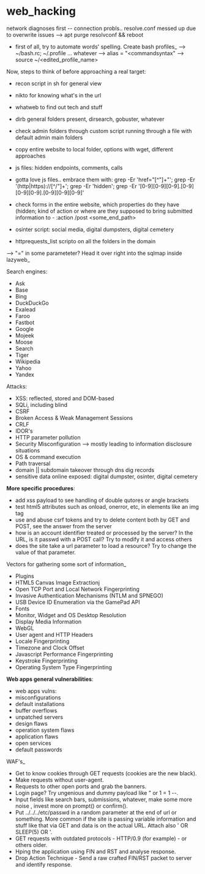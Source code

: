 # web_hacking

<i><b><script>prompt("hack to learn")</script></b></i>

network diagnoses first
-- connection probls..
resolve.conf messed up due to overwrite issues
--> apt purge resolvconf && reboot

- first of all, try to automate words' spelling. Create bash profiles_
--> ~/bash.rc; ~/.profile ... whatever
--> alias <comandname> = "<commandsyntax"
--> source ~/<edited_profile_name>
  
Now, steps to think of before approaching a real target:
- recon script in sh for general view
- nikto for knowing what's in the url
- whatweb to find out tech and stuff
- dirb general folders present, dirsearch, gobuster, whatever
- check admin folders through custom script running through a file with default admin main folders
- copy entire website to local folder, options with wget, different approaches
- js files: hidden endpoints, comments, calls
- gotta love js files.. embrace them with: grep -Er 'href="[^\"]+"'; grep -Er '(http|https)://[^/"]+'; grep -Er 'hidden'; grep -Er '[0-9][0-9][0-9].[0-9][0-9][0-9].[0-9][0-9][0-9]'
- check forms in the entire website, which properties do they have (hidden; kind of action or where are they supposed to bring
submitted information to - :action /post <some_end_path>

- osinter script: social media, digital dumpsters, digital cemetery
- httprequests_list scripto on all the folders in the domain

--> "=" in some parameteter? Head it over right into the sqlmap inside lazyweb_

Search engines:
- Ask
- Base
- Bing
- DuckDuckGo
- Exalead
- Faroo
- Fastbot
- Google
- Mojeek
- Moose
- Search
- Tiger
- Wikipedia
- Yahoo
- Yandex



Attacks:
- XSS: reflected, stored and DOM-based
- SQLi, including blind
- CSRF
- Broken Access & Weak Management Sessions
- CRLF
- IDOR's
- HTTP parameter pollution
- Security Misconfiguration --> mostly leading to information disclosure situations
- OS & command execution
- Path traversal
- domain || subdomain takeover through dns dig records
- sensitive data online exposed: digital dumpster, osinter, digital cemetery

<b>More specific procedures</b>:
- add xss payload to see handling of double qutores or angle brackets
- test html5 attributes such as onload, onerror, etc, in elements like an img tag
- use and abuse csrf tokens and try to delete content both by GET and POST, see the answer from the server
- how is an account identifier treated or processed by the server? In the URL, is it passwd with a POST call? Try to modify it and access others
- does the site take a url parameter to load a resource? Try to change the value of that parameter.



Vectors for gathering some sort of information_
- Plugins
- HTML5 Canvas Image Extractionj
- Open TCP Port and Local Network Fingerprinting
- Invasive Authentication Mechanisms (NTLM and SPNEGO)
- USB Device ID Enumeration via the GamePad API
- Fonts
- Monitor, Widget and OS Desktop Resolution
- Display Media Information
- WebGL
- User agent and HTTP Headers
- Locale Fingerprinting
- Timezone and Clock Offset
- Javascript Performance Fingerprinting
- Keystroke Fingerprinting
- Operating System Type Fingerprinting

<b>Web apps general vulnerabilities</b>:
- web apps vulns:
- misconfigurations
- default installations
- buffer overflows
- unpatched servers
- design flaws
- operation system flaws
- application flaws
- open services
- default passwords

WAF's_

- Get to know cookies through GET requests (cookies are the new black).
- Make requests without user-agent.
- Requests to other open ports and grab the banners.
- Login page? Try ungenious and dummy payload like " or 1 = 1 --.
- Input fields like search bars, submissions, whatever, make some more noise <script>alert()</script>, invest more on prompt() or confirm().
- Put ../../../etc/passwd in a random parameter at the end of url or something. More common if the site is passing variable information
and stuff like that via GET and data is on the actual URL. Attach also ' OR SLEEP(5) OR '.
- GET requests with outdated protocols - HTTP/0.9 (for example) - or others older.
- Hping the application using FIN and RST and analyse response.
- Drop Action Technique - Send a raw crafted FIN/RST packet to server and identify response.
